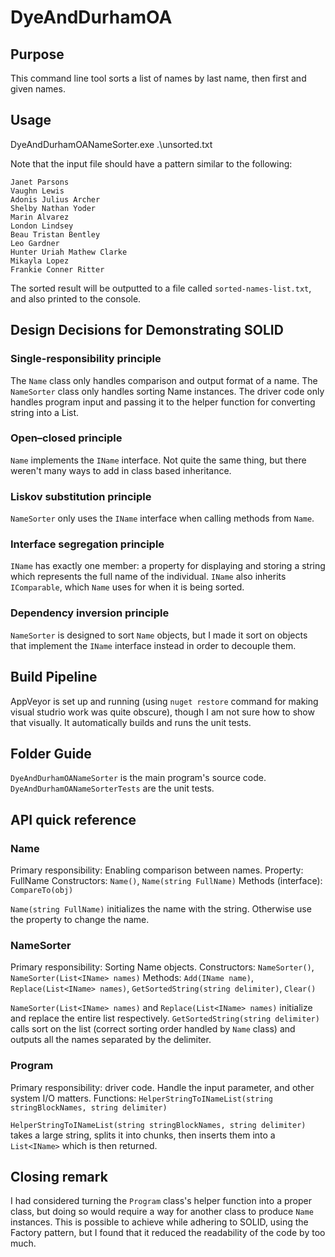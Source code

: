 # DyeAndDurhamOA

## Purpose
This command line tool sorts a list of names by last name, then first and given names. 

## Usage
DyeAndDurhamOANameSorter.exe .\unsorted.txt

Note that the input file should have a pattern similar to the following:
```
Janet Parsons
Vaughn Lewis
Adonis Julius Archer
Shelby Nathan Yoder
Marin Alvarez
London Lindsey
Beau Tristan Bentley
Leo Gardner
Hunter Uriah Mathew Clarke
Mikayla Lopez
Frankie Conner Ritter
```
The sorted result will be outputted to a file called `sorted-names-list.txt`, and also printed to the console. 

## Design Decisions for Demonstrating SOLID
### Single-responsibility principle
The `Name` class only handles comparison and output format of a name. 
The `NameSorter` class only handles sorting Name instances. 
The driver code only handles program input and passing it to the helper function for converting string into a List<IName>. 
### Open–closed principle
`Name` implements the `IName` interface. Not quite the same thing, but there weren't many ways to add in class based inheritance. 
### Liskov substitution principle
`NameSorter` only uses the `IName` interface when calling methods from `Name`. 
### Interface segregation principle
`IName` has exactly one member: a property for displaying and storing a string which represents the full name of the individual. `IName` also inherits `IComparable`, which `Name` uses for when it is being sorted.
### Dependency inversion principle
`NameSorter` is designed to sort `Name` objects, but I made it sort on objects that implement the `IName` interface instead in order to decouple them. 

## Build Pipeline
AppVeyor is set up and running (using `nuget restore` command for making visual studrio work was quite obscure), though I am not sure how to show that visually. It automatically builds and runs the unit tests. 

## Folder Guide
`DyeAndDurhamOANameSorter` is the main program's source code.
`DyeAndDurhamOANameSorterTests` are the unit tests.

## API quick reference
### Name
Primary responsibility: Enabling comparison between names. 
Property: FullName
Constructors: `Name()`, `Name(string FullName)`
Methods (interface): `CompareTo(obj)`

`Name(string FullName)` initializes the name with the string. Otherwise use the property to change the name.

### NameSorter
Primary responsibility: Sorting Name objects.
Constructors: `NameSorter()`, `NameSorter(List<IName> names)`
Methods: `Add(IName name)`, `Replace(List<IName> names)`, `GetSortedString(string delimiter)`, `Clear()`

`NameSorter(List<IName> names)` and `Replace(List<IName> names)` initialize and replace the entire list respectively. 
`GetSortedString(string delimiter)` calls sort on the list (correct sorting order handled by `Name` class) and outputs all the names separated by the delimiter.

### Program
Primary responsibility: driver code. Handle the input parameter, and other system I/O matters.
Functions: `HelperStringToINameList(string stringBlockNames, string delimiter)`

`HelperStringToINameList(string stringBlockNames, string delimiter)` takes a large string, splits it into chunks, then inserts them into a `List<IName>` which is then returned.

## Closing remark
I had considered turning the `Program` class's helper function into a proper class, but doing so would require a way for another class to produce `Name` instances. This is possible to achieve while adhering to SOLID, using the Factory pattern, but I found that it reduced the readability of the code by too much. 
